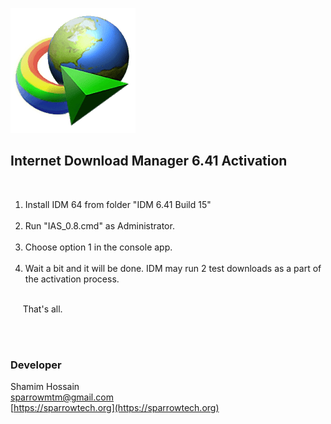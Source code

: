 ![Internet Download Manager 64 Activation](/idm.png)

## Internet Download Manager 6.41 Activation

<br>

1. Install IDM 64 from folder "IDM 6.41 Build 15"<br><br>
2. Run "IAS_0.8.cmd" as Administrator.<br><br>
3. Choose option 1 in the console app.<br><br>
4. Wait a bit and it will be done. IDM may run 2 test downloads as a part of the activation process.<br><br>

&nbsp;&nbsp;&nbsp;&nbsp;&nbsp;That's all.


<br><br>

### Developer

Shamim Hossain<br>
sparrowmtm@gmail.com<br>
[https://sparrowtech.org](https://sparrowtech.org)<br>